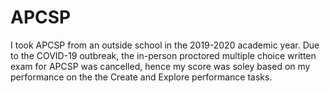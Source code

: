 # APCSP

I took APCSP from an outside school in the 2019-2020 academic year. 
Due to the COVID-19 outbreak, the in-person proctored multiple choice written exam for APCSP was cancelled, hence my score was soley based on my performance on the the Create and Explore performance tasks. 
